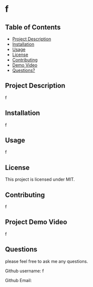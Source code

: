 # f

  

  ## Table of Contents

  * [Project Description](#project-description)
  * [Installation](#installation)
  * [Usage](#usage)
  * [License](#license)
  * [Contributing](#contributing)
  * [Demo Video](#Project-Demo-Video)
  * [Questions?](#questions)

  ## Project Description
  
  f
  
  ## Installation
  
  f
  
  ## Usage
  
  f
  
  ## License
  
  This project is licensed under MIT. 
  
  ## Contributing
  
  f
  
  ## Project Demo Video
  
  f
  
  ## Questions
  
  please feel free to ask me any questions.
  
  Github username: f
  
  Github Email: <f>

